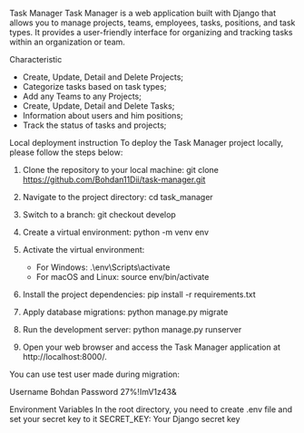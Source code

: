 Task Manager
Task Manager is a web application built with Django that allows you to manage projects, teams, employees, tasks, positions, and task types. It provides a user-friendly interface for organizing and tracking tasks within an organization or team.

Characteristic
- Create, Update, Detail and Delete Projects;
- Categorize tasks based on task types;
- Add any Teams to any Projects;
- Create, Update, Detail and Delete Tasks;
- Information about users and him positions;
- Track the status of tasks and projects;

Local deployment instruction
To deploy the Task Manager project locally, please follow the steps below:

1. Clone the repository to your local machine: git clone https://github.com/Bohdan11Dii/task-manager.git

2. Navigate to the project directory: cd task_manager

3. Switch to a branch: git checkout develop

4. Create a virtual environment: python -m venv env

5. Activate the virtual environment:

    - For Windows:  .\env\Scripts\activate
    - For macOS and Linux: source env/bin/activate

6. Install the project dependencies: pip install -r requirements.txt

7. Apply database migrations: python manage.py migrate

8. Run the development server: python manage.py runserver

9. Open your web browser and access the Task Manager application at http://localhost:8000/.

You can use test user made during migration:

Username Bohdan
Password 27%!ImV1z43&

Environment Variables
In the root directory, you need to create .env file and set your secret key to it
SECRET_KEY: Your Django secret key